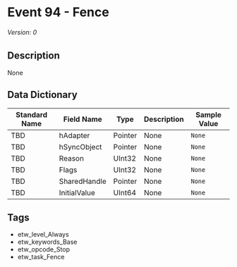# Event 94 - Fence
###### Version: 0

## Description
None

## Data Dictionary
|Standard Name|Field Name|Type|Description|Sample Value|
|---|---|---|---|---|
|TBD|hAdapter|Pointer|None|`None`|
|TBD|hSyncObject|Pointer|None|`None`|
|TBD|Reason|UInt32|None|`None`|
|TBD|Flags|UInt32|None|`None`|
|TBD|SharedHandle|Pointer|None|`None`|
|TBD|InitialValue|UInt64|None|`None`|

## Tags
* etw_level_Always
* etw_keywords_Base
* etw_opcode_Stop
* etw_task_Fence